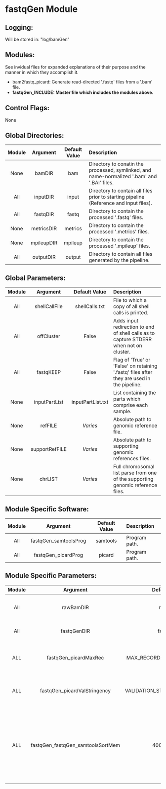 # fastqGen Module

## Logging:
Will be stored in: "log/bamGen"

## Modules:
See invidual files for expanded explanations of their purpose and the manner in which they accomplish it.
* bam2fastq_picard: Generate read-directed '.fastq' files from a '.bam' file.
* **fastqGen_INCLUDE: Master file which includes the modules above.**

## Control Flags:
None

## Global Directories:
Module | Argument | Default Value | Description
:--------: | :--------: | :--------: | :--------
None | bamDIR | bam | Directory to conatin the processed, symlinked, and name-normalized '.bam' and '.BAI' files.
All | inputDIR | input | Directory to contain all files prior to starting pipeline (Reference and input files).
All | fastqDIR | fastq | Directory to contain the processed '.fastq' files.
None | metricsDIR | metrics | Directory to contain the processed '.metrics' files.
None | mpileupDIR | mpileup | Directory to contain the processed '.mpileup' files.
All | outputDIR | output | Directory to contain all files generated by the pipeline.

## Global Parameters:
Module | Argument | Default Value | Description
:--------: | :--------: | :--------: | :--------
All | shellCallFile | shellCalls.txt | File to which a copy of all shell calls is printed.
All | offCluster | False | Adds input redirection to end of shell calls as to capture STDERR when not on cluster.
All | fastqKEEP | False | Flag of 'True' or 'False' on retaining '.fastq' files after they are used in the pipeline.
None | inputPartList | inputPartList.txt | List containing the parts which comprise each sample.
None | refFILE | *Varies* | Absolute path to genomic reference file.
None | supportRefFILE | *Varies* | Absolute path to supporting genomic references files.
None | chrLIST | *Varies* | Full chromosomal list parse from one of the supporting genomic reference files.

## Module Specific Software:
Module | Argument | Default Value | Description
:--------: | :--------: | :--------: | :--------
All | fastqGen_samtoolsProg | samtools | Program path.
All | fastqGen_picardProg | picard | Program path.

## Module Specific Parameters:
Module | Argument | Default Value | Description
:--------: | :--------: | :--------: | :--------
All | rawBamDIR | rawBam | Directory to contain the original '.bam' files.
All | fastqGenDIR | fastqGen | Directory to contain the log files.
ALL | fastqGen_picardMaxRec | MAX_RECORDS_IN_RAM=5000000 | Specify the number of records stored in RAM before spilling to disk.
ALL | fastqGen_picardValStringency | VALIDATION_STRINGENCY=LENIENT | Validation stringency for all SAM files read by this program.
ALL | fastqGen_fastqGen_samtoolsSortMem | 4000000000 | Samtools sort memory allocation of SAM file prior to conversion to ".fastq" format. ** MUST BE REPRESENTED AS AN INTEGER! (NOT 4GB) **
